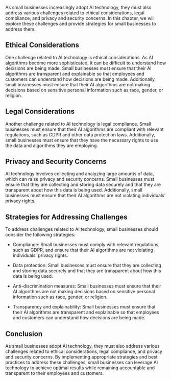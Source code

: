 

As small businesses increasingly adopt AI technology, they must also address various challenges related to ethical considerations, legal compliance, and privacy and security concerns. In this chapter, we will explore these challenges and provide strategies for small businesses to address them.

Ethical Considerations
----------------------

One challenge related to AI technology is ethical considerations. As AI algorithms become more sophisticated, it can be difficult to understand how decisions are being made. Small businesses must ensure that their AI algorithms are transparent and explainable so that employees and customers can understand how decisions are being made. Additionally, small businesses must ensure that their AI algorithms are not making decisions based on sensitive personal information such as race, gender, or religion.

Legal Considerations
--------------------

Another challenge related to AI technology is legal compliance. Small businesses must ensure that their AI algorithms are compliant with relevant regulations, such as GDPR and other data protection laws. Additionally, small businesses must ensure that they have the necessary rights to use the data and algorithms they are employing.

Privacy and Security Concerns
-----------------------------

AI technology involves collecting and analyzing large amounts of data, which can raise privacy and security concerns. Small businesses must ensure that they are collecting and storing data securely and that they are transparent about how this data is being used. Additionally, small businesses must ensure that their AI algorithms are not violating individuals' privacy rights.

Strategies for Addressing Challenges
------------------------------------

To address challenges related to AI technology, small businesses should consider the following strategies:

* Compliance: Small businesses must comply with relevant regulations, such as GDPR, and ensure that their AI algorithms are not violating individuals' privacy rights.

* Data protection: Small businesses must ensure that they are collecting and storing data securely and that they are transparent about how this data is being used.

* Anti-discrimination measures: Small businesses must ensure that their AI algorithms are not making decisions based on sensitive personal information such as race, gender, or religion.

* Transparency and explainability: Small businesses must ensure that their AI algorithms are transparent and explainable so that employees and customers can understand how decisions are being made.

Conclusion
----------

As small businesses adopt AI technology, they must also address various challenges related to ethical considerations, legal compliance, and privacy and security concerns. By implementing appropriate strategies and best practices to address these challenges, small businesses can leverage AI technology to achieve optimal results while remaining accountable and transparent to their employees and customers.

